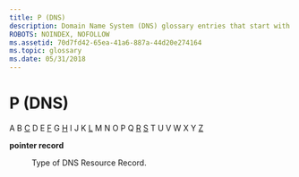 ```yaml
---
title: P (DNS)
description: Domain Name System (DNS) glossary entries that start with P.
ROBOTS: NOINDEX, NOFOLLOW
ms.assetid: 70d7fd42-65ea-41a6-887a-44d20e274164
ms.topic: glossary
ms.date: 05/31/2018
---
```


# P (DNS)

A B [C](c-gly.md) D E [F](f-gly.md) G [H](h-gly.md) I J K [L](l-gly.md) M N O P Q [R](r-gly.md) [S](s-gly.md) T U V W X Y [Z](z-gly.md)

<dl> <dt>

<span id="_dns_pointer_record_gly"></span><span id="_DNS_POINTER_RECORD_GLY"></span>**pointer record**
</dt> <dd>

Type of DNS Resource Record.

</dd> </dl>

 

 




